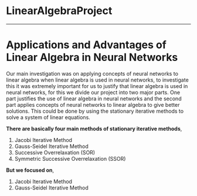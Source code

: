 # LinearAlgebraProject
_____________________________________________________________

# Applications and Advantages of Linear Algebra in Neural Networks

Our main investigation was on applying concepts of neural networks to linear algebra when linear algebra is used in neural networks, to investigate this it was extremely important for us to justify that linear algebra is used in neural networks, for this we divide our project into two major parts. One part justifies the use of linear algebra in neural networks and the second part applies concepts of neural networks to linear algebra to give better solutions. This could be done by using the stationary iterative methods to solve a system of linear equations.

**There are basically four main methods of stationary iterative methods**,

1. Jacobi Iterative Method
2. Gauss-Seidel Iterative Method
3. Successive Overrelaxation (SOR)
4. Symmetric Successive Overrelaxation (SSOR)

**But we focused on**,

1. Jacobi Iterative Method
2. Gauss-Seidel Iterative Method
